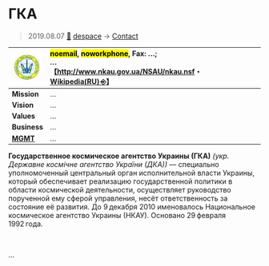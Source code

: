 # ГКА
> 2019.08.07 [🚀](../../index/index.md) [despace](../index.md) → [Contact](../contact.md)

|[![](../f/contact/g/gka_logo1_thumb.webp)](../f/contact/g/gka_logo1.png)|<mark>noemail</mark>, <mark>noworkphone</mark>, Fax: …;<br> *…*<br> 【<http://www.nkau.gov.ua/NSAU/nkau.nsf>・ [Wikipedia(RU) ⎆](https://ru.wikipedia.org/wiki/Государственное_космическое_агентство_Украины)】|
|:--|:--|
|**Mission**|…|
|**Vision**|…|
|**Values**|…|
|**Business**|…|
|**[MGMT](../mgmt.md)**|…|

**Государственное космическое агентство Украины (ГКА)** *(укр. Державне космічне агентство України (ДКА))* — специально уполномоченный центральный орган исполнительной власти Украины, который обеспечивает реализацию государственной политики в области космической деятельности, осуществляет руководство порученной ему сферой управления, несёт ответственность за состояние её развития. До 9 декабря 2010 именовалось Национальное космическое агентство Украины (НКАУ). Основано 29 февраля 1992 года.


<p style="page-break-after:always"> </p>

…
